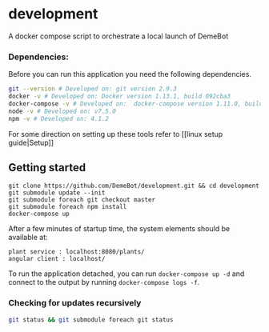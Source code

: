 # development
A docker compose script to orchestrate a local launch of DemeBot

### Dependencies:
Before you can run this application you need the following dependencies. 
```bash
git --version # Developed on: git version 2.9.3
docker -v # Developed on: Docker version 1.13.1, build 092cba3
docker-compose -v # Developed on:  docker-compose version 1.11.0, build 6de1806
node -v # Developed on: v7.5.0
npm -v # Developed on: 4.1.2
```
For some direction on setting up these tools refer to [[linux setup guide|Setup]]

## Getting started
```terminal
git clone https://github.com/DemeBot/development.git && cd development
git submodule update --init
git submodule foreach git checkout master
git submodule foreach npm install
docker-compose up
```
After a few minutes of startup time, the system elements should be available at:
```
plant service : localhost:8080/plants/
angular client : localhost/
```
To run the application detached, you can run `docker-compose up -d` and connect to the output by running `docker-compose logs -f`.

### Checking for updates recursively
```bash
git status && git submodule foreach git status
```
